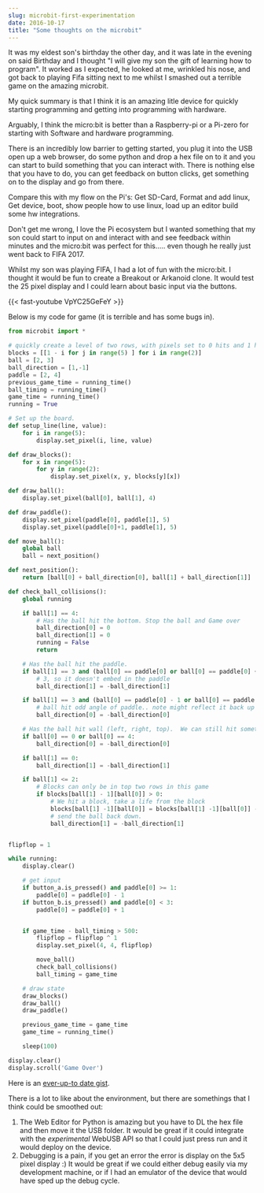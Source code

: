 ```yaml
---
slug: microbit-first-experimentation
date: 2016-10-17
title: "Some thoughts on the microbit"
---
```


It was my eldest son's birthday the other day, and it was late in the evening on
said Birthday and I thought "I will give my son the gift of learning how to
program". It worked as I expected, he looked at me, wrinkled his nose, and got
back to playing Fifa sitting next to me whilst I smashed out a terrible game on
the amazing microbit.

My quick summary is that I think it is an amazing litle device for quickly
starting programming and getting into programming with hardware.

Arguably, I think the micro:bit is better than a Raspberry-pi or a Pi-zero for
starting with Software and hardware programming.

There is an incredibly low barrier to getting started, you plug it into the USB
open up a web browser, do some python and drop a hex file on to it and you can
start to build something that you can interact with. There is nothing else that
you have to do, you can get feedback on button clicks, get something on to the
display and go from there.

Compare this with my flow on the Pi's: Get SD-Card, Format and add linux, Get
device, boot, show people how to use linux, load up an editor build some hw
integrations.

Don't get me wrong, I love the Pi ecosystem but I wanted something that my son
could start to input on and interact with and see feedback within minutes and
the micro:bit was perfect for this..... even though he really just went back
to FIFA 2017.

Whilst my son was playing FIFA, I had a lot of fun with the micro:bit. I thought
it would be fun to create a Breakout or Arkanoid clone.  It would test the 25
pixel display and I could learn about basic input via the buttons.

{{< fast-youtube VpYC25GeFeY >}}

Below is my code for game (it is terrible and has some bugs in).

```python
from microbit import *

# quickly create a level of two rows, with pixels set to 0 hits and 1 hits
blocks = [[1 - i for j in range(5) ] for i in range(2)]
ball = [2, 3]
ball_direction = [1,-1]
paddle = [2, 4]
previous_game_time = running_time()
ball_timing = running_time()
game_time = running_time()
running = True

# Set up the board.
def setup_line(line, value):
    for i in range(5):
        display.set_pixel(i, line, value)

def draw_blocks():
    for x in range(5):
        for y in range(2):
            display.set_pixel(x, y, blocks[y][x])

def draw_ball():
    display.set_pixel(ball[0], ball[1], 4)

def draw_paddle():
    display.set_pixel(paddle[0], paddle[1], 5)
    display.set_pixel(paddle[0]+1, paddle[1], 5)

def move_ball():
    global ball
    ball = next_position()

def next_position():
    return [ball[0] + ball_direction[0], ball[1] + ball_direction[1]]

def check_ball_collisions():
    global running

    if ball[1] == 4:
        # Has the ball hit the bottom. Stop the ball and Game over
        ball_direction[0] = 0
        ball_direction[1] = 0
        running = False
        return

    # Has the ball hit the paddle.
    if ball[1] == 3 and (ball[0] == paddle[0] or ball[0] == paddle[0] + 1):
        # 3, so it doesn't embed in the paddle
        ball_direction[1] = -ball_direction[1]

    if ball[1] == 3 and (ball[0] == paddle[0] - 1 or ball[0] == paddle[0] + 2):
        # ball hit odd angle of paddle.. note might reflect it back up one day
        ball_direction[0] = -ball_direction[0]

    # Has the ball hit wall (left, right, top).  We can still hit something
    if ball[0] == 0 or ball[0] == 4:
        ball_direction[0] = -ball_direction[0]

    if ball[1] == 0:
        ball_direction[1] = -ball_direction[1]

    if ball[1] <= 2:
        # Blocks can only be in top two rows in this game
        if blocks[ball[1] - 1][ball[0]] > 0:
            # We hit a block, take a life from the block
            blocks[ball[1] -1][ball[0]] = blocks[ball[1] -1][ball[0]] -1
            # send the ball back down.
            ball_direction[1] = -ball_direction[1]


flipflop = 1

while running:
    display.clear()

    # get input
    if button_a.is_pressed() and paddle[0] >= 1:
        paddle[0] = paddle[0] - 1
    if button_b.is_pressed() and paddle[0] < 3:
        paddle[0] = paddle[0] + 1


    if game_time - ball_timing > 500:
        flipflop = flipflop ^ 1
        display.set_pixel(4, 4, flipflop)

        move_ball()
        check_ball_collisions()
        ball_timing = game_time

    # draw state
    draw_blocks()
    draw_ball()
    draw_paddle()

    previous_game_time = game_time
    game_time = running_time()

    sleep(100)

display.clear()
display.scroll('Game Over')
```

Here is an [ever-up-to date gist](https://gist.github.com/PaulKinlan/235efaa3acc539b99e613a59097e4527).

There is a lot to like about the environment, but there are somethings that I
think could be smoothed out:

1. The Web Editor for Python is amazing but you have to DL the hex file and
   then move it the USB folder. It would be great if it could integrate with
   the *experimental* WebUSB API so that I could just press run and it would
   deploy on the device.
2. Debugging is a pain, if you get an error the error is display on the 5x5
   pixel display :)  It would be great if we could either debug easily via my
   development machine, or if I had an emulator of the device that would have
   sped up the debug cycle.